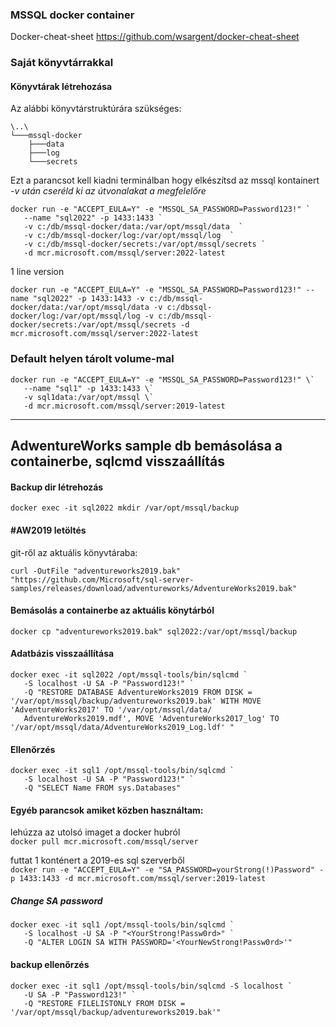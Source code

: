 ### MSSQL docker container

Docker-cheat-sheet https://github.com/wsargent/docker-cheat-sheet


### Saját könyvtárrakkal
#### Könyvtárak létrehozása
Az alábbi könyvtárstruktúrára szükséges: 

```
\..\
└───mssql-docker  
    ├───data  
    ├───log  
    └───secrets  
```
  
Ezt a parancsot kell kiadni terminálban hogy elkészítsd az mssql kontainert  
*-v után cseréld ki az útvonalakat a megfelelőre*     

```
docker run -e "ACCEPT_EULA=Y" -e "MSSQL_SA_PASSWORD=Password123!" `
   --name "sql2022" -p 1433:1433 `
   -v c:/db/mssql-docker/data:/var/opt/mssql/data  `
   -v c:/db/mssql-docker/log:/var/opt/mssql/log  `
   -v c:/db/mssql-docker/secrets:/var/opt/mssql/secrets `
   -d mcr.microsoft.com/mssql/server:2022-latest
```

1 line version 
```
docker run -e "ACCEPT_EULA=Y" -e "MSSQL_SA_PASSWORD=Password123!" --name "sql2022" -p 1433:1433 -v c:/db/mssql-docker/data:/var/opt/mssql/data -v c:/dbssql-docker/log:/var/opt/mssql/log -v c:/db/mssql-docker/secrets:/var/opt/mssql/secrets -d mcr.microsoft.com/mssql/server:2022-latest
```

### Default helyen tárolt volume-mal
```
docker run -e "ACCEPT_EULA=Y" -e "MSSQL_SA_PASSWORD=Password123!" \`    
   --name "sql1" -p 1433:1433 \`  
   -v sql1data:/var/opt/mssql \`  
   -d mcr.microsoft.com/mssql/server:2019-latest  
```

---  

## AdwentureWorks sample db bemásolása a containerbe, sqlcmd visszaállítás

#### Backup dir létrehozás
```docker exec -it sql2022 mkdir /var/opt/mssql/backup```  

#### #AW2019 letöltés 
git-ről az aktuális könyvtáraba:
```
curl -OutFile "adventureworks2019.bak" "https://github.com/Microsoft/sql-server-samples/releases/download/adventureworks/AdventureWorks2019.bak"
```  

#### Bemásolás a containerbe az aktuális könytárból
```
docker cp "adventureworks2019.bak" sql2022:/var/opt/mssql/backup
```

#### Adatbázis visszaállítása
```
docker exec -it sql2022 /opt/mssql-tools/bin/sqlcmd `
   -S localhost -U SA -P "Password123!" `
   -Q "RESTORE DATABASE AdventureWorks2019 FROM DISK = '/var/opt/mssql/backup/adventureworks2019.bak' WITH MOVE 'AdventureWorks2017' TO '/var/opt/mssql/data/
   AdventureWorks2019.mdf', MOVE 'AdventureWorks2017_log' TO '/var/opt/mssql/data/AdventureWorks2019_Log.ldf' "
```

#### Ellenőrzés
```
docker exec -it sql1 /opt/mssql-tools/bin/sqlcmd `
   -S localhost -U SA -P "Password123!" `
   -Q "SELECT Name FROM sys.Databases"
```

#### Egyéb parancsok amiket közben használtam:   
lehúzza az utolsó imaget a docker hubról  
```docker pull mcr.microsoft.com/mssql/server``` 

futtat 1 konténert a 2019-es sql szerverből  
```docker run -e "ACCEPT_EULA=Y" -e "SA_PASSWORD=yourStrong(!)Password" -p 1433:1433 -d mcr.microsoft.com/mssql/server:2019-latest```


##### Change SA password   
```
docker exec -it sql1 /opt/mssql-tools/bin/sqlcmd `
   -S localhost -U SA -P "<YourStrong!Passw0rd>" `
   -Q "ALTER LOGIN SA WITH PASSWORD='<YourNewStrong!Passw0rd>'"   
``` 

#### backup ellenőrzés
```  
docker exec -it sql1 /opt/mssql-tools/bin/sqlcmd -S localhost `
   -U SA -P "Password123!" `
   -Q "RESTORE FILELISTONLY FROM DISK = '/var/opt/mssql/backup/adventureworks2019.bak'"   
```  